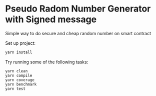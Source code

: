 # Pseudo Radom Number Generator with Signed message

Simple way to do secure and cheap random number on smart contract

Set up project:

```bash
yarn install
```

Try running some of the following tasks:

```shell
yarn clean
yarn compile
yarn coverage
yarn benchmark
yarn test
```
